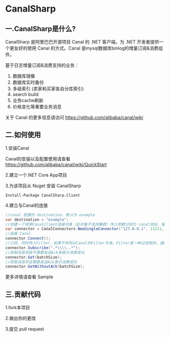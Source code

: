 
# CanalSharp

## 一.CanalSharp是什么?

CanalSharp 是阿里巴巴开源项目 Canal 的 .NET 客户端。为 .NET 开发者提供一个更友好的使用 Canal 的方式。Canal 是mysql数据库binlog的增量订阅&消费组件。

基于日志增量订阅&消费支持的业务：

1. 数据库镜像
2. 数据库实时备份
3. 多级索引 (卖家和买家各自分库索引)
4. search build
5. 业务cache刷新
6. 价格变化等重要业务消息

关于 Canal 的更多信息请访问 https://github.com/alibaba/canal/wiki

## 二.如何使用

1.安装Canal

Canal的安装以及配置使用请查看 https://github.com/alibaba/canal/wiki/QuickStart

2.建立一个.NET Core App项目

3.为该项目从 Nuget 安装 CanalSharp

````shell
Install-Package CanalSharp.Client
````

4.建立与Canal的连接

````csharp
//canal 配置的 destination，默认为 example
var destination = "example";
//创建一个简单CanalClient连接对象（此对象不支持集群）传入参数分别为 canal地址、端口、destination、用户名、密码
var connector = CanalConnectors.NewSingleConnector("127.0.0.1", 11111, destination, "", "");
//连接 Canal
connector.Connect();
//订阅，同时传入Filter，如果不传则以Canal的Filter为准。Filter是一种过滤规则，通过该规则的表数据变更才会传递过来
connector.Subscribe(".*\\\\..*");
//获取消息但是不需要发送Ack来表示消费成功
connector.Get(batchSize);
//获取消息并且需要发送Ack表示消费成功
connector.GetWithoutAck(batchSize);
````

更多详情请查看 Sample

## 三.贡献代码

1.fork本项目

2.做出你的更改

3.提交 pull request